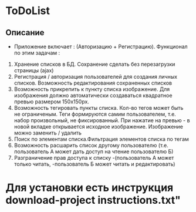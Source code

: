 # ToDoList

## Описание
* Приложение включает : (Авторизацию + Регистрацию). Функционал по этим задачам :
1) Хранение списков в БД. Сохранение сделать без перезагрузки страницы (ajax)
2) Регистрация / авторизация пользователей для создания личных списков. Возможность редактирования сохраненных списков
3) Возможность прикрепить к пункту списка изображение. Для изображения должно автоматически создаваться квадратное превью размером 150x150px.
4) Возможность тегировать пункты списка. Кол-во тегов может быть не ограниченым. Теги формируются самим пользователем, т.е. набор произвольный, не фиксированный.
	При нажатие на превью - в новой вкладке открывается исходное изображение. Изображение можно заменить / удалить
5) Поиск по элементам списка.Фильтрация элементов списка по тегам 
6) Возможность расшарить список другому пользователю (т.е. пользователь А может дать доступ на чтение пользователю Б)
7) Разграничение прав доступа к списку 
	-(пользователь А может только читать, 
	-пользователь Б может читать и редактировать)
# Для установки есть инструкция download-project instructions.txt"
